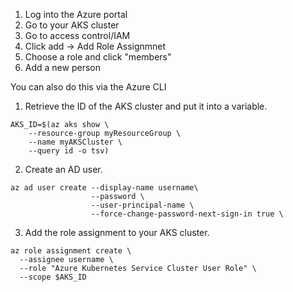 1. Log into the Azure portal
2. Go to your AKS cluster
3. Go to access control/IAM
4. Click add -> Add Role Assignmnet
5. Choose a role and click "members"
6. Add a new person

You can also do this via the Azure CLI

1. Retrieve the ID of the AKS cluster and put it into a variable.
```
AKS_ID=$(az aks show \
    --resource-group myResourceGroup \
    --name myAKSCluster \
    --query id -o tsv)
```

2. Create an AD user.
```
az ad user create --display-name username\
                  --password \
                  --user-principal-name \
                  --force-change-password-next-sign-in true \
```

3. Add the role assignment to your AKS cluster.
```
az role assignment create \
  --assignee username \
  --role "Azure Kubernetes Service Cluster User Role" \
  --scope $AKS_ID
```